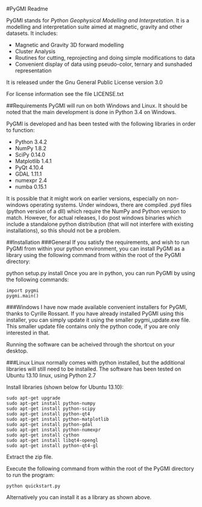 #PyGMI Readme

PyGMI stands for *Python Geophysical Modelling and Interpretation*. It is a modelling and interpretation suite aimed at magnetic, gravity and other datasets. It includes:
* Magnetic and Gravity 3D forward modelling
* Cluster Analysis
* Routines for cutting, reprojecting and doing simple modifications to data
* Convenient display of data using pseudo-color, ternary and sunshaded representation

It is released under the Gnu General Public License version 3.0

For license information see the file LICENSE.txt

##Requirements
PyGMI will run on both Windows and Linux. It should be noted that the main development is done in Python 3.4 on Windows.

PyGMI is developed and has been tested with the following libraries in order to function:

* Python 3.4.2
* NumPy 1.8.2
* SciPy 0.14.0
* Matplotlib 1.4.1
* PyQt 4.10.4
* GDAL 1.11.1
* numexpr 2.4
* numba 0.15.1

It is possible that it might work on earlier versions, especially on non-windows operating systems. Under windows, there are compiled .pyd files (python version of a dll) which require the NumPy and Python version to match. However, for actual releases, I do post windows binaries which include a standalone python distribution (that will not interfere with existing installations), so this should not be a problem.

##Installation
###General
If you satisfy the requirements, and wish to run PyGMI from within your python environment, you can install PyGMI as a library using the following command from within the root of the PyGMI directory:

python setup.py install
Once you are in python, you can run PyGMI by using the following commands:

	import pygmi
	pygmi.main()


###Windows
I have now made available convenient installers for PyGMI, thanks to Cyrille Rossant. If you have already installed PyGMI using this installer, you can simply update it using the smaller pygmi_update.exe file. This smaller update file contains only the python code, if you are only interested in that.

Running the software can be acheived through the shortcut on your desktop.

###Linux
Linux normally comes with python installed, but the additional libraries will still need to be installed. The software has been tested on Ubuntu 13.10 linux, using Python 2.7

Install libraries (shown below for Ubuntu 13.10):

	sudo apt-get upgrade
	sudo apt-get install python-numpy
	sudo apt-get install python-scipy
	sudo apt-get install python-qt4
	sudo apt-get install python-matplotlib
	sudo apt-get install python-gdal
	sudo apt-get install python-numexpr
	sudo apt-get install cython
	sudo apt-get install libqt4-opengl
	sudo apt-get install python-qt4-gl

Extract the zip file.

Execute the following command from within the root of the PyGMI directory to run the program:

	python quickstart.py

Alternatively you can install it as a library as shown above.


